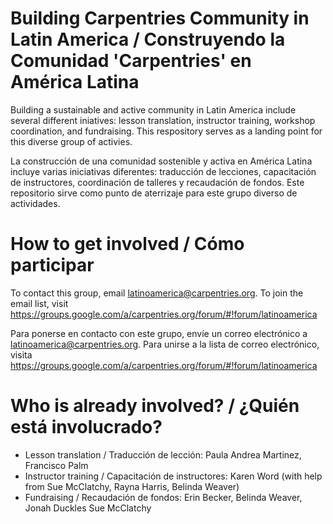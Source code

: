 # Building Carpentries Community in Latin America / Construyendo la Comunidad 'Carpentries' en América Latina

Building a sustainable and active community in Latin America include several different iniatives: lesson translation, instructor training, workshop coordination, and fundraising. This respository serves as a landing point for this diverse group of activies.  

La construcción de una comunidad sostenible y activa en América Latina incluye varias iniciativas diferentes: traducción de lecciones, capacitación de instructores, coordinación de talleres y recaudación de fondos. Este repositorio sirve como punto de aterrizaje para este grupo diverso de actividades.

# How to get involved / Cómo participar

To contact this group, email latinoamerica@carpentries.org. To join the email list, visit https://groups.google.com/a/carpentries.org/forum/#!forum/latinoamerica

Para ponerse en contacto con este grupo, envíe un correo electrónico a latinoamerica@carpentries.org. Para unirse a la lista de correo electrónico, visita https://groups.google.com/a/carpentries.org/forum/#!forum/latinoamerica

# Who is already involved? / ¿Quién está involucrado?

- Lesson translation / Traducción de lección: Paula Andrea Martinez, Francisco Palm
- Instructor training / Capacitación de instructores: Karen Word (with help from Sue McClatchy, Rayna Harris, Belinda Weaver)
- Fundraising / Recaudación de fondos: Erin Becker, Belinda Weaver, Jonah Duckles Sue McClatchy
